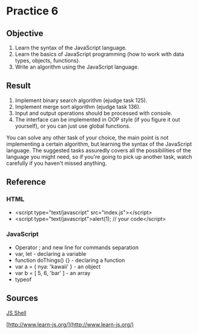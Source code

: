 # Practice 6
## Objective
1. Learn the syntax of the JavaScript language.
2. Learn the basics of JavaScript programming (how to work with data types, objects, functions).
3. Write an algorithm using the JavaScript language.

## Result
1. Implement binary search algorithm (ejudge task 125).
2. Implement merge sort algorithm (ejudge task 136).
3. Input and output operations should be processed with console.
4. The interface can be implemented in OOP style (if you figure it out yourself), or you can just use global functions.

You can solve any other task of your choice, the main point is not implementing a certain algorithm, but learning the syntax of the JavaScript language. The suggested tasks assuredly covers all the possibilities of the language you might need, so if you're going to pick up another task, watch carefully if you haven't missed anything.   

## Reference

### HTML
* \<script type="text/javascript" src="index.js">\</script>
* \<script type="text/javascript">alert(1); // your code\</script>

### JavaScript
* Operator ; and new line for commands separation 
* var, let - declaring a variable
* function doThings() {} - declaring a function
* var a = { nya: 'kawaii' } - an object
* var b = [ 5, 6, 'bar' ] - an array
* typeof

## Sources
[JS Shell](https://developer.mozilla.org/en-US/docs/Mozilla/Projects/SpiderMonkey/Introduction_to_the_JavaScript_shell)

[http://www.learn-js.org/](http://www.learn-js.org/)